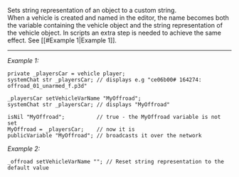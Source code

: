 Sets string representation of an object to a custom string.<br>
When a vehicle is created and named in the editor, the name becomes both the variable containing the vehicle object and the string representation of the vehicle object.
In scripts an extra step is needed to achieve the same effect. See [[<See PAGENA Reference E>#Example 1|Example 1]].


---
*Example 1:*
```sqf
private _playersCar = vehicle player;
systemChat str _playersCar; // displays e.g "ce06b00# 164274: offroad_01_unarmed_f.p3d"

_playersCar setVehicleVarName "MyOffroad";
systemChat str _playersCar;	// displays "MyOffroad"

isNil "MyOffroad"; 			// true - the MyOffroad variable is not set
MyOffroad = _playersCar;	// now it is
publicVariable "MyOffroad";	// broadcasts it over the network
```

*Example 2:*
```sqf
_offroad setVehicleVarName ""; // Reset string representation to the default value
```